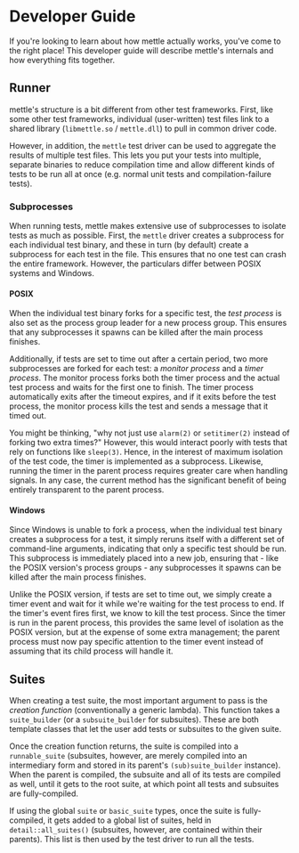 # Developer Guide

If you're looking to learn about how mettle actually works, you've come to the
right place! This developer guide will describe mettle's internals and how
everything fits together.

## Runner

mettle's structure is a bit different from other test frameworks. First, like
some other test frameworks, individual (user-written) test files link to a
shared library (`libmettle.so` / `mettle.dll`) to pull in common driver code.

However, in addition, the `mettle` test driver can be used to aggregate the
results of multiple test files. This lets you put your tests into multiple,
separate binaries to reduce compilation time and allow different kinds of tests
to be run all at once (e.g. normal unit tests and compilation-failure tests).

### Subprocesses

When running tests, mettle makes extensive use of subprocesses to isolate tests
as much as possible. First, the `mettle` driver creates a subprocess for each
individual test binary, and these in turn (by default) create a subprocess for
each test in the file. This ensures that no one test can crash the entire
framework. However, the particulars differ between POSIX systems and Windows.

#### POSIX

When the individual test binary forks for a specific test, the *test process* is
also set as the process group leader for a new process group. This ensures
that any subprocesses it spawns can be killed after the main process finishes.

Additionally, if tests are set to time out after a certain period, two more
subprocesses are forked for each test: a *monitor process* and a *timer
process*. The monitor process forks both the timer process and the actual test
process and waits for the first one to finish. The timer process automatically
exits after the timeout expires, and if it exits before the test process, the
monitor process kills the test and sends a message that it timed out.

You might be thinking, "why not just use `alarm(2)` or `setitimer(2)` instead of
forking two extra times?" However, this would interact poorly with tests that
rely on functions like `sleep(3)`. Hence, in the interest of maximum isolation
of the test code, the timer is implemented as a subprocess. Likewise, running
the timer in the parent process requires greater care when handling signals. In
any case, the current method has the significant benefit of being entirely
transparent to the parent process.

#### Windows

Since Windows is unable to fork a process, when the individual test binary
creates a subprocess for a test, it simply reruns itself with a different set of
command-line arguments, indicating that only a specific test should be run. This
subprocess is immediately placed into a new job, ensuring that - like the POSIX
version's process groups - any subprocesses it spawns can be killed after the
main process finishes.

Unlike the POSIX version, if tests are set to time out, we simply create a timer
event and wait for it while we're waiting for the test process to end. If the
timer's event fires first, we know to kill the test process. Since the timer is
run in the parent process, this provides the same level of isolation as the
POSIX version, but at the expense of some extra management; the parent process
must now pay specific attention to the timer event instead of assuming that its
child process will handle it.

## Suites

When creating a test suite, the most important argument to pass is the *creation
function* (conventionally a generic lambda). This function takes a
`suite_builder` (or a `subsuite_builder` for subsuites). These are both template
classes that let the user add tests or subsuites to the given suite.

Once the creation function returns, the suite is compiled into a
`runnable_suite` (subsuites, however, are merely compiled into an intermediary
form and stored in its parent's `(sub)suite_builder` instance). When the parent
is compiled, the subsuite and all of its tests are compiled as well, until it
gets to the root suite, at which point all tests and subsuites are
fully-compiled.

If using the global `suite` or `basic_suite` types, once the suite is
fully-compiled, it gets added to a global list of suites, held in
`detail::all_suites()` (subsuites, however, are contained within their parents).
This list is then used by the test driver to run all the tests.
